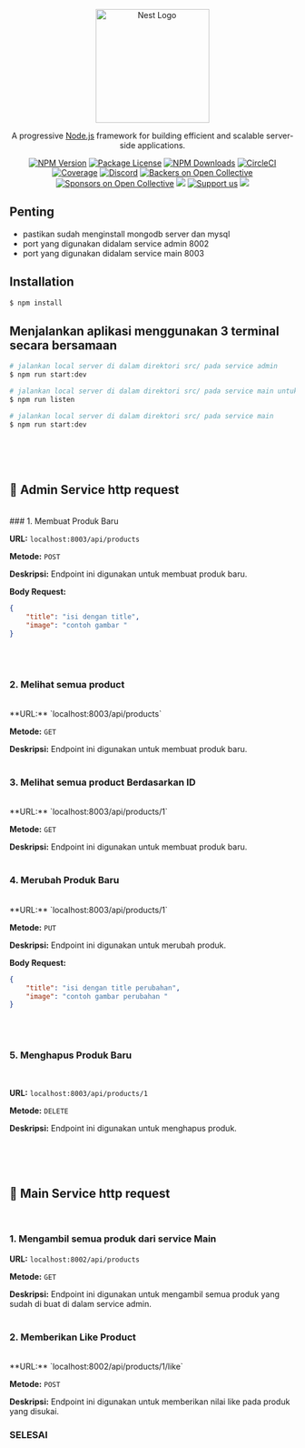 <p align="center">
  <a href="http://nestjs.com/" target="blank"><img src="https://nestjs.com/img/logo-small.svg" width="200" alt="Nest Logo" /></a>
</p>

[circleci-image]: https://img.shields.io/circleci/build/github/nestjs/nest/master?token=abc123def456
[circleci-url]: https://circleci.com/gh/nestjs/nest

  <p align="center">A progressive <a href="http://nodejs.org" target="_blank">Node.js</a> framework for building efficient and scalable server-side applications.</p>
    <p align="center">
<a href="https://www.npmjs.com/~nestjscore" target="_blank"><img src="https://img.shields.io/npm/v/@nestjs/core.svg" alt="NPM Version" /></a>
<a href="https://www.npmjs.com/~nestjscore" target="_blank"><img src="https://img.shields.io/npm/l/@nestjs/core.svg" alt="Package License" /></a>
<a href="https://www.npmjs.com/~nestjscore" target="_blank"><img src="https://img.shields.io/npm/dm/@nestjs/common.svg" alt="NPM Downloads" /></a>
<a href="https://circleci.com/gh/nestjs/nest" target="_blank"><img src="https://img.shields.io/circleci/build/github/nestjs/nest/master" alt="CircleCI" /></a>
<a href="https://coveralls.io/github/nestjs/nest?branch=master" target="_blank"><img src="https://coveralls.io/repos/github/nestjs/nest/badge.svg?branch=master#9" alt="Coverage" /></a>
<a href="https://discord.gg/G7Qnnhy" target="_blank"><img src="https://img.shields.io/badge/discord-online-brightgreen.svg" alt="Discord"/></a>
<a href="https://opencollective.com/nest#backer" target="_blank"><img src="https://opencollective.com/nest/backers/badge.svg" alt="Backers on Open Collective" /></a>
<a href="https://opencollective.com/nest#sponsor" target="_blank"><img src="https://opencollective.com/nest/sponsors/badge.svg" alt="Sponsors on Open Collective" /></a>
  <a href="https://paypal.me/kamilmysliwiec" target="_blank"><img src="https://img.shields.io/badge/Donate-PayPal-ff3f59.svg"/></a>
    <a href="https://opencollective.com/nest#sponsor"  target="_blank"><img src="https://img.shields.io/badge/Support%20us-Open%20Collective-41B883.svg" alt="Support us"></a>
  <a href="https://twitter.com/nestframework" target="_blank"><img src="https://img.shields.io/twitter/follow/nestframework.svg?style=social&label=Follow"></a>
</p>
  <!--[![Backers on Open Collective](https://opencollective.com/nest/backers/badge.svg)](https://opencollective.com/nest#backer)
  [![Sponsors on Open Collective](https://opencollective.com/nest/sponsors/badge.svg)](https://opencollective.com/nest#sponsor)-->

## Penting
- pastikan sudah menginstall mongodb server dan mysql
- port yang digunakan didalam service admin 8002
- port yang digunakan didalam service main 8003



## Installation

```bash
$ npm install
```

## Menjalankan aplikasi menggunakan 3 terminal secara bersamaan

```bash
# jalankan local server di dalam direktori src/ pada service admin
$ npm run start:dev

# jalankan local server di dalam direktori src/ pada service main untuk melakukan listen rabbitmq service main
$ npm run listen

# jalankan local server di dalam direktori src/ pada service main
$ npm run start:dev
```
<br/>
<br/>
<br/>


## 🍃 Admin Service http request
<br/>
### 1. Membuat Produk Baru

**URL:** `localhost:8003/api/products`

**Metode:** `POST`

**Deskripsi:** Endpoint ini digunakan untuk membuat produk baru.

**Body Request:**

```json
{
    "title": "isi dengan title",
    "image": "contoh gambar "
}
```
<br/>
<br/>



### 2. Melihat semua product
<br/>
**URL:** `localhost:8003/api/products`

**Metode:** `GET`

**Deskripsi:** Endpoint ini digunakan untuk membuat produk baru.
<br/>
<br/>




### 3. Melihat semua product Berdasarkan ID
<br/>
**URL:** `localhost:8003/api/products/1`

**Metode:** `GET`

**Deskripsi:** Endpoint ini digunakan untuk membuat produk baru.
<br/>
<br/>



### 4. Merubah Produk Baru
<br/>
**URL:** `localhost:8003/api/products/1`

**Metode:** `PUT`

**Deskripsi:** Endpoint ini digunakan untuk merubah produk.

**Body Request:**

```json
{
    "title": "isi dengan title perubahan",
    "image": "contoh gambar perubahan "
}
```
<br/>
<br/>


### 5. Menghapus Produk Baru
<br/>

**URL:** `localhost:8003/api/products/1`

**Metode:** `DELETE`

**Deskripsi:** Endpoint ini digunakan untuk menghapus produk.

<br/>
<br/>
<br/>



## 🍃 Main Service http request
<br/>


### 1. Mengambil semua produk dari service Main

**URL:** `localhost:8002/api/products`

**Metode:** `GET`

**Deskripsi:** Endpoint ini digunakan untuk mengambil semua  produk yang sudah di buat di dalam service admin.
<br/>
<br/>



### 2. Memberikan Like Product
<br/>
**URL:** `localhost:8002/api/products/1/like`

**Metode:** `POST`

**Deskripsi:** Endpoint ini digunakan untuk memberikan nilai like pada produk yang disukai.


### SELESAI















